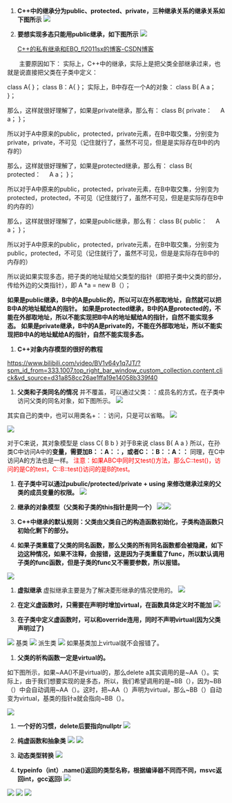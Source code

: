 
1. **C++中的继承分为public、protected、private，三种继承关系的继承关系如下图所示**
![](images/C++中的继承_image_1.png)

1. **要想实现多态只能用public继承，如下图所示**
![](images/C++中的继承_image_2.png)

      [C++的私有继承和EBO_fl2011sx的博客-CSDN博客](https://blog.csdn.net/fl2011sx/article/details/124038512)

       主要原因如下：
实际上，C++中的继承，实际上是把父类全部继承过来，也就是说直接把父类在子类中定义：

class A{
}；
class B：A{
}；
实际上，B中存在一个A的对象：
class B{
A a；
}；

那么，这样就很好理解了，如果是private继承，那么有：
class B{
private：
    A a；
}；

所以对于A中原来的public，protected，private元素，在B中取交集，分别变为private，private，不可见（记住就行了，虽然不可见，但是是实际存在B中的内存的）

那么，这样就很好理解了，如果是protected继承，那么有：
class B{
protected：
    A a；
}；

所以对于A中原来的public，protected，private元素，在B中取交集，分别变为protected，protected，不可见（记住就行了，虽然不可见，但是是实际存在B中的内存的）

那么，这样就很好理解了，如果是public继承，那么有：
class B{
public：
    A a；
}；

所以对于A中原来的public，protected，private元素，在B中取交集，分别变为public，protected，不可见（记住就行了，虽然不可见，但是是实际存在B中的内存的）

所以说如果实现多态，把子类的地址赋给父类型的指针（即把子类中父类的部分，传给外边的父类指针），即
A *a = new B（）；

**如果是public继承，B中的A是public的，所以可以在外部取地址，自然就可以把B中A的地址赋给A的指针。**
**如果是protected继承，B中的A是protected的，不能在外部取地址，所以不能实现把B中A的地址赋给A的指针，自然不能实现多态。**
**如果是private继承，B中的A是private的，不能在外部取地址，所以不能实现把B中A的地址赋给A的指针，自然不能实现多态。**

1. **C++对象内存模型的很好的教程**

https://www.bilibili.com/video/BV1v64y1q7JT/?spm_id_from=333.1007.top_right_bar_window_custom_collection.content.click&vd_source=d31a858cc26ae1ffa19e14058b339f40

1. **父类和子类同名的情况**
并不覆盖，可以通过父类：：成员名的方式，在子类中访问父类的同名对象，如下图所示。
![](images/C++中的继承_image_3.png)

其实自己的类中，也可以用类名+：：访问，只是可以省略。
![](images/C++中的继承_image_4.png)

![](images/C++中的继承_image_5.png)

对于C来说，其对象模型是
class C{
B b
}
对于B来说
class B{
A a
}
所以，在孙类C中访问A中的**变量，需要加B：：A：：，或者C：：B：：A：：**
同理，在C中访问A的方法也是一样。
<font color=red>注意：如果ABC中同时又test()方法，那么C::test()，访问的是C的test，C::B::test()访问的是B的test。</font>

1. **在子类中可以通过pubulic/protected/private + using 来修改继承过来的父类的成员变量的权限。**
![](images/C++中的继承_image_6.png)

1. **继承的对象模型（父类和子类的this指针是同一个）**
![](images/C++中的继承_image_7.png)![](images/C++中的继承_image_8.png)

1. **C++中继承的默认规则：父类由父类自己的构造函数初始化，子类构造函数只初始化剩下的部分。**

2. **如果子类重载了父类的同名函数，那么父类的所有同名函数都会被隐藏，如下边这种情况，如果不注释，会报错，这是因为子类重载了func，所以默认调用子类的func函数，但是子类的func又不需要参数，所以报错。**

**![](images/C++中的继承_image_9.png)**

1. **虚拟继承**
虚拟继承主要是为了解决菱形继承的情况使用的。
![](images/C++中的继承_image_10.png)

1. **在定义虚函数时，只需要在声明时增加virtual，在函数具体定义时不能加**
![](images/C++中的继承_image_11.png)
1. **在子类中定义虚函数时，可以和override连用，同时不声明virtual(因为父类声明过了)**

![](images/C++中的继承_image_12.png)
基类
![](images/C++中的继承_image_13.png)
派生类
![](images/C++中的继承_image_14.png)
如果基类加上virtual就不会报错了。

1. **父类的析构函数一定是virtual的。**

如下图所示，如果~AA()不是virtual的，那么delete a其实调用的是~AA（）。实际上，由于我们想要实现的是多态，所以，我们希望调用的是~BB（），因为~BB（）中会自动调用~AA（）。这时，把~AA（）声明为virtual，那么~BB（）自动变为virtual，基类的指针a就会指向~BB（）。

![](images/C++中的继承_image_15.png)

1. **一个好的习惯，delete后要指向nullptr**
![](images/C++中的继承_image_16.png)

1. **纯虚函数和抽象类**
![](images/C++中的继承_image_17.png)
![](images/C++中的继承_image_18.png)

1. **动态类型转换**
![](images/C++中的继承_image_19.png)

1. **typeinfo（int）.name()返回的类型名称，根据编译器不同而不同，msvc返回int，gcc返回i**
**![](images/C++中的继承_image_20.png)**

![](images/C++中的继承_image_21.png)
![](images/C++中的继承_image_22.png)
![](images/C++中的继承_image_23.png)